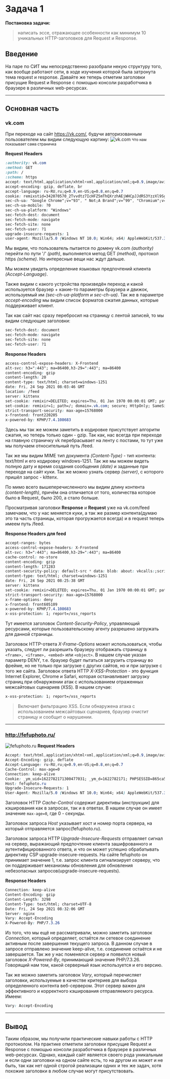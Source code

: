 # Задача 1
**Постановка задачи:**   
> написать эссе, отражающее особенности как минимум 10 уникальных HTTP-заголовков для Request и Response.
## Введение
На паре по СИТ мы непосредственно разобрали некую структуру того, как вообще работают сети, в ходе изучения которой была затронута тема request и response. Давайте же теперь отметим заголовки присущие Request и Response с помощью консоли разработчика в браузере в различных web-ресурсах.  

---

## Основная часть

### vk.com
При переходе на сайт https://vk.com/, будучи авторизованным пользователем мы видим следующую картину:
![vk.com](vk_dot_com.png)
<small>Что нам показывает сама страничка</small>

**Request Headers**  

```css
:authority: vk.com
:method: GET
:path: /
:scheme: https
accept: text/html,application/xhtml+xml,application/xml;q=0.9,image/avif,image/webp,image/apng,*/ *;q=0.8,application/signed-exchange;v=b3;q=0.9
accept-encoding: gzip, deflate, br
accept-language: ru-RU,ru;q=0.9,en-US;q=0.8,en;q=0.7
cookie: remixstid=342070570_2Tvvdtz7IcHFZ5mThQXrzhAEjWHCpJJdRS3YzzXl9Sg; remixflash=0.0.0; remixscreen_width=1280; remixscreen_height=720; remixscreen_depth=24; remixdt=25200; tmr_lvidTS=1622780619453; tmr_lvid=23d3566e7fd954db3aad38a2fe0d70b9; remixlang=777; remixuas=OTQxMDhkZTFiNmVhNzYwMGE0ZWU5MWY5; remixscreen_dpr=1.3499999046325684; remixscreen_orient=1; remixQUIC=1; remixrefkey=45219258e14e5680f0; remixua=41%7C-1%7C191%7C3893889370; remixgp=92e101dff27cf30b47450efbe2ed8456; safeframe-test-cookie_1632036915699_32_1=test; safeframe-test-cookie_1632044788922_32_1=test; safeframe-test-cookie_1632215603040_58_1=test; safeframe-test-cookie_1632215662278_13_1=test; safeframe-test-cookie_1632268845240_91_1=test; safeframe-test-cookie_1632271261162_20_1=test; safeframe-test-cookie_1632316308101_72_1=test; safeframe-test-cookie_1632453535146_55_1=test; remixsid=a471d18327a918e413f00cd45f6145aafc5ad3589726b257b04015432214c; safeframe-test-cookie_1632466089164_53_1=test; tmr_detect=0%7C1632466092768; remixscreen_winzoom=1.62; tmr_tcdhn=1632470623550; tmr_reqNum=4012; safeframe-test-cookie_1632470625344_32_1=test
sec-ch-ua: "Google Chrome";v="93", " Not;A Brand";v="99", "Chromium";v="93"
sec-ch-ua-mobile: ?0
sec-ch-ua-platform: "Windows"
sec-fetch-dest: document
sec-fetch-mode: navigate
sec-fetch-site: none
sec-fetch-user: ?1
upgrade-insecure-requests: 1
user-agent: Mozilla/5.0 (Windows NT 10.0; Win64; x64) AppleWebKit/537.36 (KHTML, like Gecko) Chrome/93.0.4577.82 Safari/537.36
```

Мы видим, что пользователь пытается по домену vk.com *(authority)* перейти по пути '/' *(path)*, выполняется метод GET *(method)*, протокол https *(scheme)*. Но интересные вещи нас ждут дальше. 

Мы можем увидеть определение языковых предпочтений клиента *(Accept-Language)*. 

Также видим с какого устройства произведён переход и какой используется браузер + какие-то параметры браузера и движок, используемый им *(sec-ch-ua-platform и sec-ch-ua)*. Так же в параметре *accept-encoding* мы видим список форматов сжатия данных, которые поддерживает клиент.  

Так как сайт нас сразу перебросил на страницу с лентой записей, то мы видим следующие заголовки:
```css
sec-fetch-dest: document
sec-fetch-mode: navigate
sec-fetch-site: none
sec-fetch-user: ?1
```

**Response Headers**
```css
access-control-expose-headers: X-Frontend
alt-svc: h3=":443"; ma=86400,h3-29=":443"; ma=86400
content-encoding: gzip
content-length: 20
content-type: text/html; charset=windows-1251
date: Fri, 24 Sep 2021 08:03:46 GMT
location: /feed
server: kittenx
set-cookie: remixir=DELETED; expires=Thu, 01 Jan 1970 00:00:01 GMT; path=/; domain=.vk.com; secure; HttpOnly; SameSite=None
set-cookie: remixir=1; path=/; domain=.vk.com; secure; HttpOnly; SameSite=None
strict-transport-security: max-age=15768000
x-frontend: front220205
x-powered-by: KPHP/7.4.108683
```
Здесь мы так же можем заметить в кодировке присутствует алгоритм сжатия, но теперь только один - gzip. Так как, нас всегда при переходе на главную страничку vk перебрасывает на ленту с постами, то тут уже мы получаем относительный путь /feed. 

Так же мы видим MIME тип документа *(Content-Type)* - тип контента: text/html и его кодировку windows-1251. Так же мы можем видеть полную дату и время создания сообщения *(date)* и заданные при переходе на сайт куки. Так же можно узнать сервер *(server)*, с которого пришёл запрос - kittenx. 

По мимо всего вышеперечисленного мы видим длину контента *(content-length)*, причём она отличается от того, количества которое было в Request, было 200, а стало больше.

Просматривая заголовки **Response** и **Request** уже на vk.com/feed замечаем, что у нас меняется куки, а так же размер контента(думаю это та часть страницы, которая прогружается всегда) и в request теперь имеем путь /feed.  

**Response Headers для feed**  
```css
accept-ranges: bytes
access-control-expose-headers: X-Frontend
alt-svc: h3=":443"; ma=86400,h3-29=":443"; ma=86400
cache-control: no-store
content-encoding: gzip
content-length: 171283
content-security-policy: default-src * data: blob: about: vkcalls:;script-src 'self' https://vk.com https:// *.vk.com https://static.vk.me https:// *.mail.ru https://r.mradx.net https://s.ytimg.com https://platform.twitter.com https://cdn.syndication.twimg.com https://www.instagram.com https://connect.facebook.net https://telegram.org https:// *.yandex.ru https:// *.google-analytics.com https:// *.youtube.com https://maps.googleapis.com https://translate.googleapis.com https:// *.google.com https://google.com https:// *.vkpartner.ru https:// *.moatads.com https:// *.adlooxtracking.com https:// *.gstatic.com https:// *.google.ru https://securepubads.g.doubleclick.net https://cdn.ampproject.org https://www.googletagmanager.com https://googletagmanager.com https:// *.vk-cdn.net https:// *.hit.gemius.pl https://yastatic.net https://analytics.tiktok.com 'unsafe-inline' 'unsafe-eval' blob:;style-src https://vk.com https:// *.vk.com https://static.vk.me https://ton.twimg.com https://tagmanager.google.com https://platform.twitter.com https:// *.googleapis.com 'self' 'unsafe-inline';report-uri /csp
content-type: text/html; charset=windows-1251
date: Fri, 24 Sep 2021 08:25:38 GMT
server: kittenx
set-cookie: remixir=DELETED; expires=Thu, 01 Jan 1970 00:00:01 GMT; path=/; domain=.vk.com; secure; HttpOnly; SameSite=None
strict-transport-security: max-age=15768000
x-frame-options: deny
x-frontend: front605109
x-powered-by: KPHP/7.4.108683
x-xss-protection: 1; report=/xss_reports
```
Тут имеется заголовок *Content-Security-Policy*, управляющий ресурсами, которые пользовательскому агенту разрешено загружать для данной страницы. 

Заголовок HTTP-ответа *X-Frame-Options* может использоваться, чтобы указать, следует ли разрешить браузеру отображать страницу в ```<frame>, <iframe>, <embed>``` или ```<object>```. В нашем случае указан параметр DENY, т.е. браузер будет пытаться загрузить страницу во фрейме, но не только при загрузке с других сайтов, но и при загрузке с того же сайта. Заголовок ответа HTTP *X-XSS-Protection* - это функция Internet Explorer, Chrome и Safari, которая останавливает загрузку страниц при обнаружении атак с использованием отраженных межсайтовых сценариев (XSS). В нашем случае:
```css 
x-xss-protection: 1; report=/xss_reports
``` 
>Включает фильтрацию XSS. Если обнаружена атака с использованием межсайтовых сценариев, браузер очистит страницу и сообщит о нарушении.

---

### http://fefuphoto.ru/
![fefuphoto.ru](fefuphoto_dot_ru.png)
**Request Headers**  
```css
Accept: text/html,application/xhtml+xml,application/xml;q=0.9,image/avif,image/webp,image/apng,*/ *;q=0.8,application/signed-exchange;v=b3;q=0.9
Accept-Encoding: gzip, deflate
Accept-Language: ru-RU,ru;q=0.9,en-US;q=0.8,en;q=0.7
Cache-Control: max-age=0
Connection: keep-alive
Cookie: _ym_uid=1622782171300477031; _ym_d=1622782171; PHPSESSID=865ca51e5764171ae5178b8bd78b98fc; s=7i91ziy77x; h=c1c4438eb855f2df0d17dc4a100e5f3b8563a65e; _ym_isad=2; _ym_visorc=w
Host: fefuphoto.ru
Upgrade-Insecure-Requests: 1
User-Agent: Mozilla/5.0 (Windows NT 10.0; Win64; x64) AppleWebKit/537.36 (KHTML, like Gecko) Chrome/93.0.4577.82 Safari/537.36
```
Заголовок HTTP *Cache-Control* содержит директивы (инструкции) для кэширования как в запросах, так и в ответах. В нашем случае он имеет значение ```max-age=0```, где 0 - секунды. 

Заголовок запроса *Host* указывает хост и номер порта сервера, на который отправляется запрос(fefuphoto.ru).  

Заголовок запроса HTTP *Upgrade-Insecure-Requests* отправляет сигнал на сервер, выражающий предпочтение клиента зашифрованного и аутентифицированного ответа, и что он может успешно обрабатывать директиву CSP upgrade-insecure-requests. На сайте fefuphoto он принимает значение 1, т.е. запрос клиента сигнализирует серверу, что он поддерживает механизмы обновления для обновления небезопасных запросов(upgrade-insecure-requests).  

**Response Headers**  
```css
Connection: keep-alive
Content-Encoding: gzip
Content-Length: 3298
Content-Type: text/html; charset=UTF-8
Date: Fri, 24 Sep 2021 08:32:06 GMT
Server: nginx
Vary: Accept-Encoding
X-Powered-By: PHP/7.3.26
```
Из того, что мы ещё не рассматривали, можно заметить заголовок *Connection*, который определяет, остаётся ли сетевое соединение активным после завершения текущего запроса. В данном случае в запросе отправлено значение keep-alive, т.е. соединение остаётся и не завершается. Так же у нас поменялся сервер и появился новый заголовок *X-Powered-By*, принимающий значение PHP/7.3.26. Говорящий нам том, какой серверный язык используется и его версию. 

Так же можно заметить заголовок *Vary*, который перечисляет заголовки, используемые в качестве критериев для выбора определенного контента веб-сервером. Этот сервер важен для эффективного и корректного кэширования отправляемого ресурса. Имеем:
```css 
Vary: Accept-Encoding
```

---

## Вывод
Таким образом, мы получили практические навыки работы с HTTP протоколом. На практике отметили заголовки присущие Request и Response с помощью консоли разработчика в браузере в различных web-ресурсах. Однако, каждый сайт является своего рода уникальным и если одни заголовки на одном сайте есть, то на другом их может и не быть, так как нет одной строгой реализации одних и тех же задач, хотя похожие заголовки в любом случае могут присутствовать.